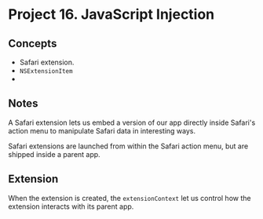 
# Project 16. JavaScript Injection

## Concepts

- Safari extension.
- `NSExtensionItem`
- 

## Notes

A Safari extension lets us embed a version of our app directly inside Safari's action menu to manipulate Safari data in interesting ways.

Safari extensions are launched from within the Safari action menu, but are shipped inside a parent app.

## Extension

When the extension is created, the `extensionContext` let us control how the extension interacts with its parent app.


